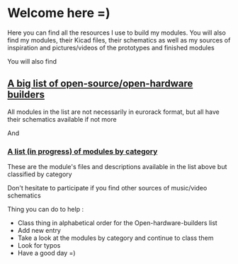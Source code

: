 # Welcome here =)

Here you can find all the resources I use to build my modules.
You will also find my modules, their Kicad files, their schematics as well as my sources of inspiration and pictures/videos of the prototypes and finished modules


You will also find

## [A big list of open-source/open-hardware builders](https://github.com/Pl0p/Modular_Synth/blob/main/List_of_open-source_makers.md)
All modules in the list are not necessarily in eurorack format, but all have their schematics available if not more

And 

### [A list (in progress) of modules by category](https://github.com/Pl0p/Modular_Synth/blob/main/List_of_modules_by_functions.md)
These are the module's files and descriptions available in the list above but classified by category

Don't hesitate to participate if you find other sources of music/video schematics

Thing you can do to help :
- Class thing in alphabetical order for the Open-hardware-builders list
- Add new entry
- Take a look at the modules by category and continue to class them
- Look for typos
- Have a good day =)
